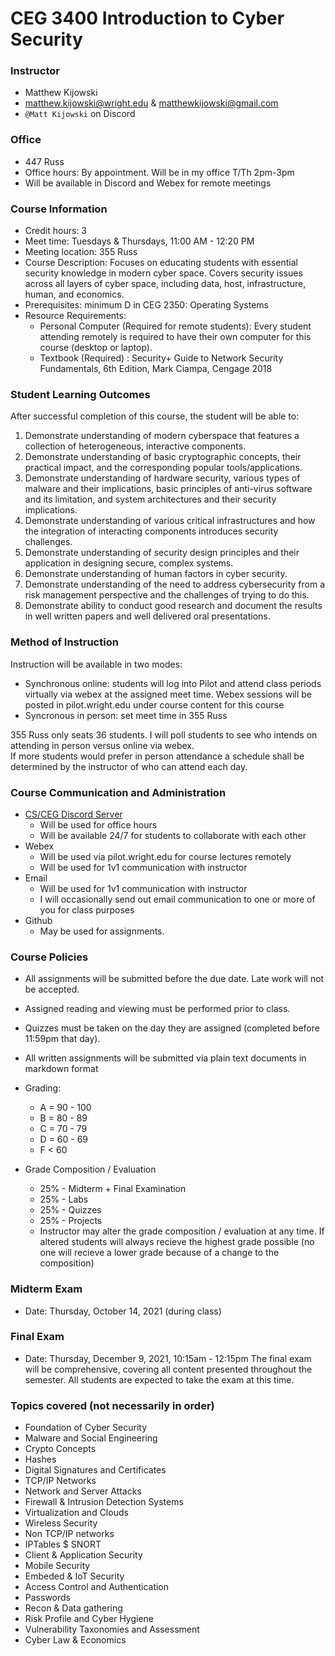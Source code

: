 # CEG 3400 Introduction to Cyber Security

### Instructor
* Matthew Kijowski 
* matthew.kijowski@wright.edu & matthewkijowski@gmail.com
* `@Matt Kijowski` on Discord

### Office 
* 447 Russ
* Office hours: By appointment.  Will be in my office T/Th 2pm-3pm
* Will be available in Discord and Webex for remote meetings

### Course Information
* Credit hours: 3
* Meet time: Tuesdays & Thursdays, 11:00 AM - 12:20 PM
* Meeting location: 355 Russ
* Course Description: Focuses on educating students with essential security knowledge in 
  modern cyber space. Covers security issues across all layers of cyber space, including 
  data, host, infrastructure, human, and economics.
* Prerequisites: minimum D in CEG 2350: Operating Systems
* Resource Requirements:
  * Personal Computer (Required for remote students): Every student attending remotely is 
    required to have their own computer for this course (desktop or laptop).
  * Textbook (Required) : Security+ Guide to Network Security Fundamentals, 6th Edition, 
    Mark Ciampa, Cengage 2018

### Student Learning Outcomes
After successful completion of this course, the student will be able to:
1. Demonstrate understanding of modern cyberspace that features a collection of
   heterogeneous, interactive components.
2. Demonstrate understanding of basic cryptographic concepts, their practical impact, and the
   corresponding popular tools/applications.
3. Demonstrate understanding of hardware security, various types of malware and their
   implications, basic principles of anti-virus software and its limitation, and system
   architectures and their security implications.
4. Demonstrate understanding of various critical infrastructures and how the integration of
   interacting components introduces security challenges.
5. Demonstrate understanding of security design principles and their application in designing
   secure, complex systems.
6. Demonstrate understanding of human factors in cyber security.
7. Demonstrate understanding of the need to address cybersecurity from a risk management
   perspective and the challenges of trying to do this.
8. Demonstrate ability to conduct good research and document the results in well written
   papers and well delivered oral presentations.

### Method of Instruction
Instruction will be available in two modes:
* Synchronous online: students will log into Pilot and attend class periods virtually via webex 
  at the assigned meet time.  Webex sessions will be posted in pilot.wright.edu under course content for this course
* Syncronous in person: set meet time in 355 Russ

355 Russ only seats 36 students.  I will poll students to see who intends on attending in person versus online via webex.  
If more students would prefer in person attendance a schedule shall be determined by the instructor of who can attend
each day.

### Course Communication and Administration
* [CS/CEG Discord Server](https://discord.gg/pMUMzTt)
  * Will be used for office hours
  * Will be available 24/7 for students to collaborate with each other
* Webex
  * Will be used via pilot.wright.edu for course lectures remotely
  * Will be used for 1v1 communication with instructor
* Email
  * Will be used for 1v1 communication with instructor
  * I will occasionally send out email communication to one or more of you for class purposes
* Github
  * May be used for assignments.

### Course Policies
* All assignments will be submitted before the due date.  Late work will not be accepted.
* Assigned reading and viewing must be performed prior to class.
* Quizzes must be taken on the day they are assigned (completed before 11:59pm that day).
* All written assignments will be submitted via plain text documents in markdown format
* Grading:
  * A = 90 - 100
  * B = 80 - 89
  * C = 70 - 79
  * D = 60 - 69
  * F < 60

* Grade Composition / Evaluation
  * 25% - Midterm + Final Examination
  * 25% - Labs
  * 25% - Quizzes
  * 25% - Projects
  * Instructor may alter the grade composition / evaluation at any time.  If altered
    students will always recieve the highest grade possible (no one will recieve a lower
    grade because of a change to the composition)

### Midterm Exam
* Date: Thursday, October 14, 2021 (during class)

### Final Exam
* Date: Thursday, December 9, 2021, 10:15am - 12:15pm
The final exam will be comprehensive, covering all content presented throughout the
semester.  All students are expected to take the exam at this time.

### Topics covered (not necessarily in order)
* Foundation of Cyber Security
* Malware and Social Engineering
* Crypto Concepts
* Hashes
* Digital Signatures and Certificates
* TCP/IP Networks
* Network and Server Attacks
* Firewall & Intrusion Detection Systems
* Virtualization and Clouds
* Wireless Security
* Non TCP/IP networks
* IPTables $ SNORT
* Client & Application Security
* Mobile Security
* Embeded & IoT Security
* Access Control and Authentication
* Passwords
* Recon & Data gathering
* Risk Profile and Cyber Hygiene
* Vulnerability Taxonomies and Assessment
* Cyber Law & Economics


